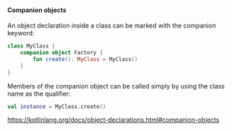 #### Companion objects
An object declaration inside a class can be marked with the companion keyword:

```kotlin
class MyClass {
    companion object Factory {
        fun create(): MyClass = MyClass()
    }
}
```

Members of the companion object can be called simply by using the class name as the qualifier:

```kotlin
val instance = MyClass.create()
```

https://kotlinlang.org/docs/object-declarations.html#companion-objects